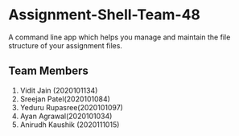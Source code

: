 # Assignment-Shell-Team-48
A command line app which helps you manage and maintain the file structure of your assignment files.


## Team Members
1. Vidit Jain (2020101134)
2. Sreejan Patel(2020101084)
3. Yeduru Rupasree(2020101097)
4. Ayan Agrawal(2020101034)
5. Anirudh Kaushik (2020111015)
